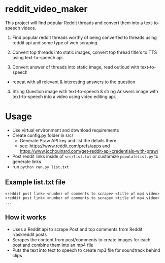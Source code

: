 # reddit_video_maker
This project will find popular Reddit threads and convert them into a text-to-speech videos. 

1. Find popular reddit threads worthy of being converted to threads using reddit api and some type of web scraping.

2. Convert top threads into static images, convert top thread title's to TTS using text-to-speech api. 

3. Convert answer of threads into static image, read outloud with text-to-speech
  - repeat with all relevant & interesting answers to the question 

4. String Question image with text-to-speech & string Answers image with text-to-speech into a video using video editing api. 



# Usage
* Use virtual environment and download requirements
* Create config.py folder in src/
  - Generate Praw API key and list the details there
  - see: https://www.reddit.com/prefs/apps and https://www.jcchouinard.com/get-reddit-api-credentials-with-praw/
* Post reddit links inside of `src/list.txt` or customize `populateList.py` to generate links
* run `python run.py list.txt`

## Example list.txt file
```
<reddit post link> <number of comments to scrape> <title of mp4 video>
<reddit post link> <number of comments to scrape> <title of mp4 video>
...
```

## How it works
* Uses a Reddit api to scrape Post and top comments from Reddit r/askreddit posts
* Scrapes the content from post/comments to create images for each post and combine them into an mp4 file
* Puts the text into text to speech to create mp3 file for soundtrack behind clips

